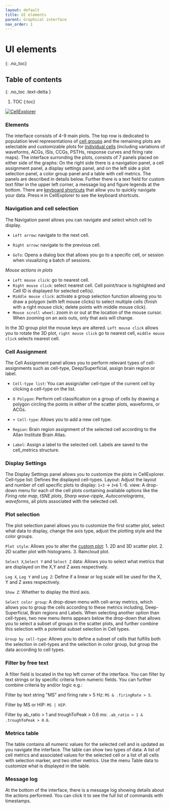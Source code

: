 ```yaml
---
layout: default
title: UI elements
parent: Graphical interface
nav_order: 1
---
```

# UI elements
{: .no_toc}
## Table of contents
{: .no_toc .text-delta }

1. TOC
{:toc}

<a href="https://buzsakilab.com/wp/wp-content/uploads/2020/05/CellExplorer_Figure3.png">![CellExplorer](https://buzsakilab.com/wp/wp-content/uploads/2020/05/CellExplorer_Figure3_panelA.jpg)</a>

### Elements
The interface consists of 4-9 main plots. The top row is dedicated to population level representations of [cell groups]({{"/interface/group-plots/"|absolute_url}}) and the remaining plots are selectable and customizable plots for [individual cells]({{"/interface/single-cell-plot-options/"|absolute_url}}) (including variations of waveforms, ACGs, ISIs, CCGs, PSTHs, response curves and firing rate maps). The interface surronding the plots, consists of 7 panels placed on either side of the graphs: On the right side there is a navigation panel, a cell assignment panel, a display settings panel, and on the left side a plot selection panel, a color group panel and a table with cell metrics. The panels are described in details below. Further there is a text field for custom text filter in the upper left corner, a message log and figure legends at the bottom. There are [keyboard shortcuts]({{"/interface/keyboard-shortcuts/"|absolute_url}}) that allow you to quickly navigate your data. Press `H` in CellExplorer to see the keyboard shortcuts.

### Navigation and cell selection
The Navigation panel allows you can navigate and select which cell to display.
+ `Left arrow`: navigate to the next cell.

+ `Right arrow`: navigate to the previous cell.

+ `GoTo`: Opens a dialog box that allows you go to a specific cell, or session when visualizing a batch of sessions.

*Mouse actions in plots*
+ `Left mouse click`: go to nearest cell. 
+ `Right mouse click`: select nearest cell. Cell point/trace is highlighted and Cell ID is displayed for selected cell(s).
+ `Middle mouse click`: activate a group selection function allowing you to draw a polygon (with left mouse clicks) to select multiple cells (finish with a right mouse click; delete points with middle mouse click).
+ `Mouse scroll wheel`: zoom in or out at the location of the mouse cursor. When zooming on an axis outs, only that axis will change.

In the 3D group plot the mouse keys are altered. `Left mouse click` allows you to rotate the 3D plot, `right mouse click` go to nearest cell, `middle mouse click` selects nearest cell. 

### Cell Assignment
The Cell Assignment panel allows you to perform relevant types of cell-assignments such as cell-type, Deep/Superficial, assign brain region or label.

+ `Cell-type list`: You can assign/alter cell-type of the current cell by clicking a cell-type on the list. 

+ `O Polygon`: Perform cell classification on a group of cells by drawing a polygon circling the points in either of the scatter plots, waveforms, or ACGs. 

+ `+ Cell-type`: Allows you to add a new cell type.

+ `Region`: Brain region assignment of the selected cell according to the Allan Institute Brain Atlas.

+ `Label`: Assign a label to the selected cell. Labels are saved to the cell_metrics structure.

### Display Settings
The Display Settings panel allows you to customize the plots in CellExplorer. 
Cell-type list: Defines the displayed cell-types. 
Layout: Adjust the layout and number of cell specific plots to display: `1+3` -> `3+6`
1.-6. view: A drop-down menu for each of the cell plots containing available options like the *Firing rate map*, *tSNE plots*, *Sharp wave-ripple*, *Autocorrelograms*, *waveforms*,  all plots associated with the selected cell.

### Plot selection
The plot selection panel allows you to customize the first scatter plot, select what data to display, change the axis type, adjust the plotting style and the color groups.

`Plot style`: Allows you to alter the [custom plot]({{"/interface/group-plots/"|absolute_url}}): 1. 2D and 3D scatter plot. 2. 2D scatter plot with histograms. 3. Raincloud plot.

`Select X`,`Select Y` and `Select Z` data: Allows you to select what metrics that are displayed on the X,Y and Z axes respectively.

`Log X`, `Log Y` and `Log Z`: Define if a linear or log scale will be used for the X, Y and Z axes respectively.

`Show Z`: Whether to display the third axis.

`Select color group`: A drop-down menu with cell-array metrics, which allows you to group the cells according to these metrics including, Deep-Superficial, Brain regions and Labels. When selecting another option than cell-types, two new menu items appears below the drop-down that allows you to select a subset of groups in the scatter plots, and further combine this selection with a potential subset selection in Cell types.

`Group by cell-type`: Allows you to define a subset of cells that fulfills both the selection in cell-types and the selection in color group, but group the data according to cell types.

### Filter by free text
A filter field is located in the top left corner of the interface. You can filter by text strings or by specific criteria from numeric fields. You can further combine criteria by and/or logic e.g.:

Filter by text string "MS" and firing rate > 5 Hz: `MS & .firingRate > 5`.

Filter by MS or HIP: `MS | HIP`.

Filter by ab_ratio > 1 and troughToPeak > 0.6 ms: `.ab_ratio > 1 & .troughToPeak > 0.6`.

### Metrics table
The table contains all numeric values for the selected cell and is updated as you navigate the interface. The table can show two types of data: A list of cell metrics and associated values for the selected cell or a list of all cells with selection marker, and two other metrics. Use the menu Table data to customize what is displayed in the table.

### Message log
At the bottom of the interface, there is a message log showing details about the actions performed. You can click it to see the full list of commands with timestamps. 
